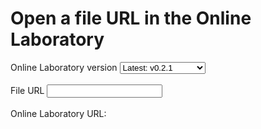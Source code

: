 # Open a file URL in the Online Laboratory

<div class="nice-form-group">
    <label>Online Laboratory version</label>
    <select id="lab-version" required>
        <option value="latest">Latest: v0.2.1</option>
        <optgroup label="v0.2">
            <option value="v0.2">v0.2: v0.2.1</option>
            <option value="v0.2.1">v0.2.1</option>
            <option value="v0.2.1">v0.2.0</option>
        </optgroup>
        <optgroup label="v0.1">
            <option value="v0.1">v0.1: v0.1.0</option>
            <option value="v0.1.0">v0.1.0</option>
        </optgroup>
        <option value="main">Development: main</option>
    </select>
    <br/><br/>
    <label>File URL</label>
    <input id="https-file" type="url" required />
    <br/><br/>
    <label>Online Laboratory URL: <a id="https-url" target="_blank"></a></label>
</div>

<script>
  const lab_version = document.getElementById("lab-version");
  const https_file = document.getElementById("https-file");
  const https_url = document.getElementById("https-url");

  function updateHttpsUrl() {
    let https_file_url;
    try {
      https_file_url = new URL(https_file.value);
    } catch {}
    
    if (https_file_url) {
      https_url.href = `https://lab.climet.eu/${lab_version.value}/raw/https/${https_file.value.substring(https_file_url.protocol.length + 2)}`;
      https_url.style = "";
    } else {
      https_url.style = "color: grey;";
    }

    https_url.innerText = `https://lab.climet.eu/${lab_version.value}/raw/https/${https_file_url ? (https_file.value.substring(https_file_url.protocol.length + 2)) : "*<url>"}`;
  }
  updateHttpsUrl();

  lab_version.onchange = updateHttpsUrl;
  https_file.oninput = updateHttpsUrl;
  https_file.onchange = updateHttpsUrl;
</script>
